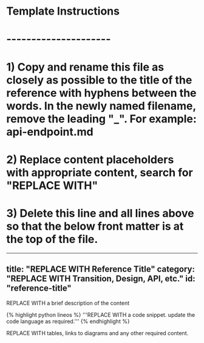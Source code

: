 # Template Instructions
# ---------------------
# 1) Copy and rename this file as closely as possible to the title of the reference with hyphens between the words. In the newly named filename, remove the leading "_". For example: api-endpoint.md
# 2) Replace content placeholders with appropriate content, search for "REPLACE WITH"
# 3) Delete this line and all lines above so that the below front matter is at the top of the file.
---
title: "REPLACE WITH Reference Title"
category: "REPLACE WITH Transition, Design, API, etc."
id: "reference-title"
---

REPLACE WITH a brief description of the content 

{% highlight python lineos %}
    '''REPLACE WITH a code snippet. update the code language as required.'''
{% endhighlight %}

REPLACE WITH tables, links to diagrams and any other required content. 
